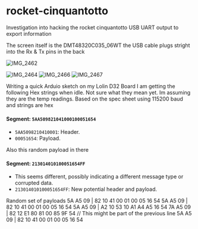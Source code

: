 # rocket-cinquantotto
Investigation into hacking the rocket cinquantotto USB UART output to export information

The screen itself is the DMT48320C035_06WT the USB cable plugs stright into the Rx & Tx pins in the back

![IMG_2462](https://github.com/user-attachments/assets/4b0e62d0-8b92-4025-9ef8-901fb6a586d9)

![IMG_2464](https://github.com/user-attachments/assets/c180d525-ae59-4cd2-8786-0df666e46d8f)
![IMG_2466](https://github.com/user-attachments/assets/0f89e855-ef04-4339-9743-c9e3b79692c4)
![IMG_2467](https://github.com/user-attachments/assets/20af023c-025d-4f8d-9439-e8c7636d03a0)

Writing a quick Arduio sketch on my Lolin D32 Board I am getting the following Hex strings when idle. Not sure what they mean yet. Im assuming they are the temp readings.
Based on the spec sheet using 115200 baud and strings are hex
#### Segment: `5AA509821041000100051654`
- `5AA5098210410001`: Header.
- `00051654`: Payload.

Also this random payload in there
#### Segment: `213014010100051654FF`
- This seems different, possibly indicating a different message type or corrupted data.
- `213014010100051654FF`: New potential header and payload.

Random set of payloads
   5A A5 09 | 82 10 41 00 01 00 05 16 54 
   5A A5 09 | 82 10 41 00 01 00 05 16 54 
   5A A5 09 | A2 10 53 10 A1 A4 A5 16 54 7A 
   A5 09 | 82 12 E1 80 81 00 85 9F 54  // This might be part of the previous line
   5A A5 09 | 82 10 41 00 01 00 05 16 54
